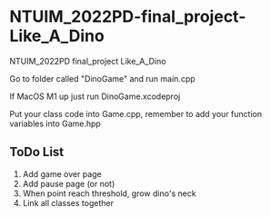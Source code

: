 # NTUIM_2022PD-final_project-Like_A_Dino
NTUIM_2022PD final_project Like_A_Dino

Go to folder called "DinoGame" and run main.cpp

If MacOS M1 up just run DinoGame.xcodeproj

Put your class code into Game.cpp, remember to add your function variables into Game.hpp

## ToDo List
1. Add game over page
2. Add pause page (or not)
3. When point reach threshold, grow dino's neck
4. Link all classes together
